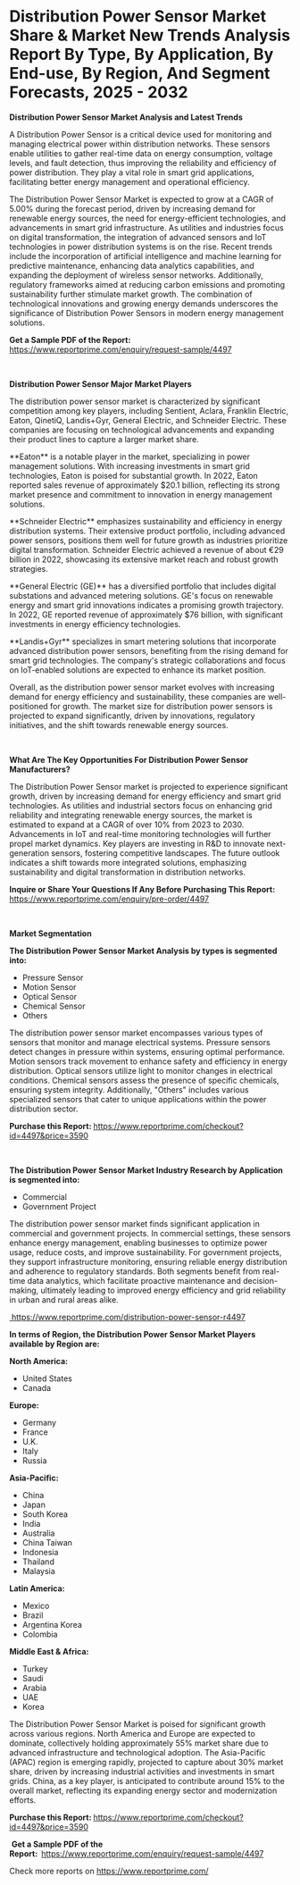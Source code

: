 <p><h1>Distribution Power Sensor Market Share & Market New Trends Analysis Report By Type, By Application, By End-use, By Region, And Segment Forecasts, 2025 - 2032</h1></p><p><strong>Distribution Power Sensor Market Analysis and Latest Trends</strong></p>
<p><p>A Distribution Power Sensor is a critical device used for monitoring and managing electrical power within distribution networks. These sensors enable utilities to gather real-time data on energy consumption, voltage levels, and fault detection, thus improving the reliability and efficiency of power distribution. They play a vital role in smart grid applications, facilitating better energy management and operational efficiency.</p><p>The Distribution Power Sensor Market is expected to grow at a CAGR of 5.00% during the forecast period, driven by increasing demand for renewable energy sources, the need for energy-efficient technologies, and advancements in smart grid infrastructure. As utilities and industries focus on digital transformation, the integration of advanced sensors and IoT technologies in power distribution systems is on the rise. Recent trends include the incorporation of artificial intelligence and machine learning for predictive maintenance, enhancing data analytics capabilities, and expanding the deployment of wireless sensor networks. Additionally, regulatory frameworks aimed at reducing carbon emissions and promoting sustainability further stimulate market growth. The combination of technological innovations and growing energy demands underscores the significance of Distribution Power Sensors in modern energy management solutions.</p></p>
<p><strong>Get a Sample PDF of the Report:&nbsp;</strong> <a href="https://www.reportprime.com/enquiry/request-sample/4497?utm_campaign=2185&utm_medium=2&utm_source=Github&utm_content=ia&utm_term=19032025&utm_id=distribution-power-sensor">https://www.reportprime.com/enquiry/request-sample/4497</a></p>
<p>&nbsp;</p>
<p><strong>Distribution Power Sensor Major Market Players</strong></p>
<p><p>The distribution power sensor market is characterized by significant competition among key players, including Sentient, Aclara, Franklin Electric, Eaton, QinetiQ, Landis+Gyr, General Electric, and Schneider Electric. These companies are focusing on technological advancements and expanding their product lines to capture a larger market share.</p><p>**Eaton** is a notable player in the market, specializing in power management solutions. With increasing investments in smart grid technologies, Eaton is poised for substantial growth. In 2022, Eaton reported sales revenue of approximately $20.1 billion, reflecting its strong market presence and commitment to innovation in energy management solutions.</p><p>**Schneider Electric** emphasizes sustainability and efficiency in energy distribution systems. Their extensive product portfolio, including advanced power sensors, positions them well for future growth as industries prioritize digital transformation. Schneider Electric achieved a revenue of about €29 billion in 2022, showcasing its extensive market reach and robust growth strategies.</p><p>**General Electric (GE)** has a diversified portfolio that includes digital substations and advanced metering solutions. GE's focus on renewable energy and smart grid innovations indicates a promising growth trajectory. In 2022, GE reported revenue of approximately $76 billion, with significant investments in energy efficiency technologies.</p><p>**Landis+Gyr** specializes in smart metering solutions that incorporate advanced distribution power sensors, benefiting from the rising demand for smart grid technologies. The company's strategic collaborations and focus on IoT-enabled solutions are expected to enhance its market position.</p><p>Overall, as the distribution power sensor market evolves with increasing demand for energy efficiency and sustainability, these companies are well-positioned for growth. The market size for distribution power sensors is projected to expand significantly, driven by innovations, regulatory initiatives, and the shift towards renewable energy sources.</p></p>
<p>&nbsp;</p>
<p><strong>What Are The Key Opportunities For Distribution Power Sensor Manufacturers?</strong></p>
<p><p>The Distribution Power Sensor market is projected to experience significant growth, driven by increasing demand for energy efficiency and smart grid technologies. As utilities and industrial sectors focus on enhancing grid reliability and integrating renewable energy sources, the market is estimated to expand at a CAGR of over 10% from 2023 to 2030. Advancements in IoT and real-time monitoring technologies will further propel market dynamics. Key players are investing in R&D to innovate next-generation sensors, fostering competitive landscapes. The future outlook indicates a shift towards more integrated solutions, emphasizing sustainability and digital transformation in distribution networks.</p></p>
<p><strong>Inquire or Share Your Questions If Any Before Purchasing This Report:</strong> <a href="https://www.reportprime.com/enquiry/pre-order/4497?utm_campaign=2185&utm_medium=2&utm_source=Github&utm_content=ia&utm_term=19032025&utm_id=distribution-power-sensor">https://www.reportprime.com/enquiry/pre-order/4497</a></p>
<p>&nbsp;</p>
<p><strong>Market Segmentation</strong></p>
<p><strong>The Distribution Power Sensor Market Analysis by types is segmented into:</strong></p>
<p><ul><li>Pressure Sensor</li><li>Motion Sensor</li><li>Optical Sensor</li><li>Chemical Sensor</li><li>Others</li></ul></p>
<p><p>The distribution power sensor market encompasses various types of sensors that monitor and manage electrical systems. Pressure sensors detect changes in pressure within systems, ensuring optimal performance. Motion sensors track movement to enhance safety and efficiency in energy distribution. Optical sensors utilize light to monitor changes in electrical conditions. Chemical sensors assess the presence of specific chemicals, ensuring system integrity. Additionally, "Others" includes various specialized sensors that cater to unique applications within the power distribution sector.</p></p>
<p><strong>Purchase this Report:&nbsp;</strong><a href="https://www.reportprime.com/checkout?id=4497&price=3590&utm_campaign=2185&utm_medium=2&utm_source=Github&utm_content=ia&utm_term=19032025&utm_id=distribution-power-sensor">https://www.reportprime.com/checkout?id=4497&price=3590</a></p>
<p>&nbsp;</p>
<p><strong>The Distribution Power Sensor Market Industry Research by Application is segmented into:</strong></p>
<p><ul><li>Commercial</li><li>Government Project</li></ul></p>
<p><p>The distribution power sensor market finds significant application in commercial and government projects. In commercial settings, these sensors enhance energy management, enabling businesses to optimize power usage, reduce costs, and improve sustainability. For government projects, they support infrastructure monitoring, ensuring reliable energy distribution and adherence to regulatory standards. Both segments benefit from real-time data analytics, which facilitate proactive maintenance and decision-making, ultimately leading to improved energy efficiency and grid reliability in urban and rural areas alike.</p></p>
<p><a href="https://www.reportprime.com/distribution-power-sensor-r4497?utm_campaign=2185&utm_medium=2&utm_source=Github&utm_content=ia&utm_term=19032025&utm_id=distribution-power-sensor">&nbsp;https://www.reportprime.com/distribution-power-sensor-r4497</a></p>
<p><strong>In terms of Region, the Distribution Power Sensor Market Players available by Region are:</strong></p>
<p>
    <p> <strong> North America: </strong>
        <ul>
            <li>United States</li>
            <li>Canada</li>
        </ul>
        </p> 
    <p> <strong> Europe: </strong>
        <ul>
            <li>Germany</li>
            <li>France</li>
            <li>U.K.</li>
            <li>Italy</li>
            <li>Russia</li>
        </ul>
        </p> 
    <p> <strong> Asia-Pacific: </strong>
        <ul>
            <li>China</li>
            <li>Japan</li>
            <li>South Korea</li>
            <li>India</li>
            <li>Australia</li>
            <li>China Taiwan</li>
            <li>Indonesia</li>
            <li>Thailand</li>
            <li>Malaysia</li>
        </ul>
        </p> 
    <p> <strong> Latin America: </strong>
        <ul>
            <li>Mexico</li>
            <li>Brazil</li>
            <li>Argentina Korea</li>
            <li>Colombia</li>
        </ul>
        </p> 
    <p> <strong> Middle East & Africa: </strong>
        <ul>
            <li>Turkey</li>
            <li>Saudi</li>
            <li>Arabia</li>
            <li>UAE</li>
            <li>Korea</li>
        </ul>
    </p>
    </p>
<p><p>The Distribution Power Sensor Market is poised for significant growth across various regions. North America and Europe are expected to dominate, collectively holding approximately 55% market share due to advanced infrastructure and technological adoption. The Asia-Pacific (APAC) region is emerging rapidly, projected to capture about 30% market share, driven by increasing industrial activities and investments in smart grids. China, as a key player, is anticipated to contribute around 15% to the overall market, reflecting its expanding energy sector and modernization efforts.</p></p>
<p><strong>Purchase this Report: </strong><a href="https://www.reportprime.com/checkout?id=4497&price=3590&utm_campaign=2185&utm_medium=2&utm_source=Github&utm_content=ia&utm_term=19032025&utm_id=distribution-power-sensor">https://www.reportprime.com/checkout?id=4497&price=3590</a></p>
<p>&nbsp;<strong>Get a Sample PDF of the Report:&nbsp;&nbsp;</strong><a href="https://www.reportprime.com/enquiry/request-sample/4497?utm_campaign=2185&utm_medium=2&utm_source=Github&utm_content=ia&utm_term=19032025&utm_id=distribution-power-sensor">https://www.reportprime.com/enquiry/request-sample/4497</a></p>
<p><strong></strong></p>
<p>Check more reports on <a href="https://www.reportprime.com/?utm_campaign=2185&utm_medium=2&utm_source=Github&utm_content=ia&utm_term=19032025&utm_id=distribution-power-sensor">https://www.reportprime.com/</a></p>